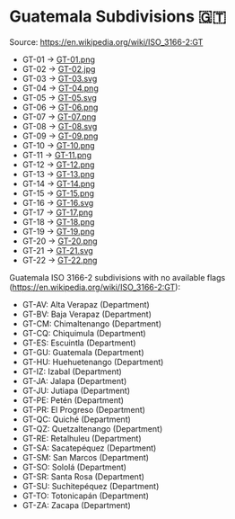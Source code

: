 # Guatemala Subdivisions 🇬🇹

Source: https://en.wikipedia.org/wiki/ISO_3166-2:GT

* GT-01 -> [GT-01.png](https://github.com/amckenna41/iso3166-flag-icons/blob/main/iso3166-2-icons/GT/GT-01.png)
* GT-02 -> [GT-02.jpg](https://github.com/amckenna41/iso3166-flag-icons/blob/main/iso3166-2-icons/GT/GT-02.jpg)
* GT-03 -> [GT-03.svg](https://github.com/amckenna41/iso3166-flag-icons/blob/main/iso3166-2-icons/GT/GT-03.svg)
* GT-04 -> [GT-04.png](https://github.com/amckenna41/iso3166-flag-icons/blob/main/iso3166-2-icons/GT/GT-04.png)
* GT-05 -> [GT-05.svg](https://github.com/amckenna41/iso3166-flag-icons/blob/main/iso3166-2-icons/GT/GT-05.svg)
* GT-06 -> [GT-06.png](https://github.com/amckenna41/iso3166-flag-icons/blob/main/iso3166-2-icons/GT/GT-06.png)
* GT-07 -> [GT-07.png](https://github.com/amckenna41/iso3166-flag-icons/blob/main/iso3166-2-icons/GT/GT-07.png)
* GT-08 -> [GT-08.svg](https://github.com/amckenna41/iso3166-flag-icons/blob/main/iso3166-2-icons/GT/GT-08.svg)
* GT-09 -> [GT-09.png](https://github.com/amckenna41/iso3166-flag-icons/blob/main/iso3166-2-icons/GT/GT-09.png)
* GT-10 -> [GT-10.png](https://github.com/amckenna41/iso3166-flag-icons/blob/main/iso3166-2-icons/GT/GT-10.png)
* GT-11 -> [GT-11.png](https://github.com/amckenna41/iso3166-flag-icons/blob/main/iso3166-2-icons/GT/GT-11.png)
* GT-12 -> [GT-12.png](https://github.com/amckenna41/iso3166-flag-icons/blob/main/iso3166-2-icons/GT/GT-12.png)
* GT-13 -> [GT-13.png](https://github.com/amckenna41/iso3166-flag-icons/blob/main/iso3166-2-icons/GT/GT-13.png)
* GT-14 -> [GT-14.png](https://github.com/amckenna41/iso3166-flag-icons/blob/main/iso3166-2-icons/GT/GT-14.png)
* GT-15 -> [GT-15.png](https://github.com/amckenna41/iso3166-flag-icons/blob/main/iso3166-2-icons/GT/GT-15.png)
* GT-16 -> [GT-16.svg](https://github.com/amckenna41/iso3166-flag-icons/blob/main/iso3166-2-icons/GT/GT-16.svg)
* GT-17 -> [GT-17.png](https://github.com/amckenna41/iso3166-flag-icons/blob/main/iso3166-2-icons/GT/GT-17.png)
* GT-18 -> [GT-18.png](https://github.com/amckenna41/iso3166-flag-icons/blob/main/iso3166-2-icons/GT/GT-18.png)
* GT-19 -> [GT-19.png](https://github.com/amckenna41/iso3166-flag-icons/blob/main/iso3166-2-icons/GT/GT-19.png)
* GT-20 -> [GT-20.png](https://github.com/amckenna41/iso3166-flag-icons/blob/main/iso3166-2-icons/GT/GT-20.png)
* GT-21 -> [GT-21.svg](https://github.com/amckenna41/iso3166-flag-icons/blob/main/iso3166-2-icons/GT/GT-21.svg)
* GT-22 -> [GT-22.png](https://github.com/amckenna41/iso3166-flag-icons/blob/main/iso3166-2-icons/GT/GT-22.png)

Guatemala ISO 3166-2 subdivisions with no available flags (https://en.wikipedia.org/wiki/ISO_3166-2:GT):

* GT-AV: Alta Verapaz (Department)
* GT-BV: Baja Verapaz (Department)
* GT-CM: Chimaltenango (Department)
* GT-CQ: Chiquimula (Department)
* GT-ES: Escuintla (Department)
* GT-GU: Guatemala (Department)
* GT-HU: Huehuetenango (Department)
* GT-IZ: Izabal (Department)
* GT-JA: Jalapa (Department)
* GT-JU: Jutiapa (Department)
* GT-PE: Petén (Department)
* GT-PR: El Progreso (Department)
* GT-QC: Quiché (Department)
* GT-QZ: Quetzaltenango (Department)
* GT-RE: Retalhuleu (Department)
* GT-SA: Sacatepéquez (Department)
* GT-SM: San Marcos (Department)
* GT-SO: Sololá (Department)
* GT-SR: Santa Rosa (Department)
* GT-SU: Suchitepéquez (Department)
* GT-TO: Totonicapán (Department)
* GT-ZA: Zacapa (Department)